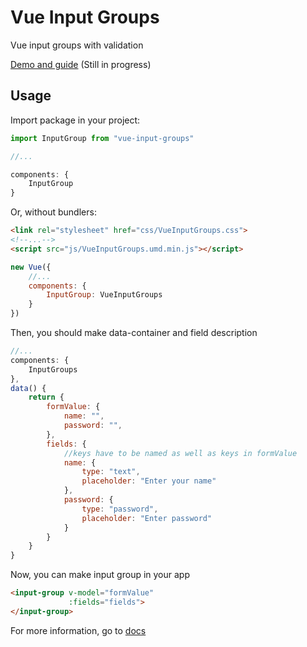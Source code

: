 # Vue Input Groups
Vue input groups with validation

[Demo and guide]() (Still in progress)

## Usage
Import package in your project:

```Javascript
import InputGroup from "vue-input-groups"

//...

components: {
    InputGroup
}
```

Or, without bundlers:

```html
<link rel="stylesheet" href="css/VueInputGroups.css">
<!--...-->
<script src="js/VueInputGroups.umd.min.js"></script>
```
```Javascript
new Vue({
    //...
    components: {
        InputGroup: VueInputGroups
    }
})
```
Then, you should make data-container and field description
```javascript
//...
components: {
    InputGroups
},
data() {
    return {
        formValue: {
            name: "",
            password: "",
        },
        fields: {
            //keys have to be named as well as keys in formValue
            name: {
                type: "text",
                placeholder: "Enter your name"
            },
            password: {
                type: "password",
                placeholder: "Enter password"
            }
        }
    } 
}
```
Now, you can make input group in your app
```html
<input-group v-model="formValue"
             :fields="fields">
</input-group>
```
For more information, go to [docs]()